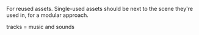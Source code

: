 For reused assets. Single-used assets should be next to the scene they're used in, for a modular approach.

tracks = music and sounds
